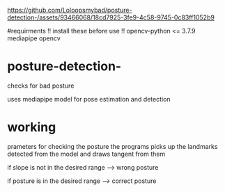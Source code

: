 

https://github.com/Loloopsmybad/posture-detection-/assets/93466068/18cd7925-3fe9-4c58-9745-0c83ff1052b9

#requirments !! install these before use !!
opencv-python <= 3.7.9
mediapipe
opencv


# posture-detection-
checks for bad posture 

uses mediapipe model for pose estimation and detection 

# working 

prameters for checking the posture 
the programs picks up the landmarks detected from the model and draws tangent from them 

if slope is not in the desired range --> wrong posture 

if posture is in the desired range --> correct posture 




